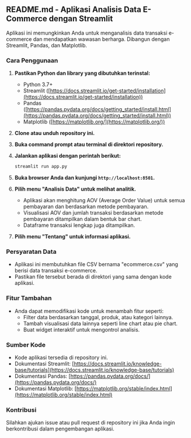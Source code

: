 ## README.md - Aplikasi Analisis Data E-Commerce dengan Streamlit

Aplikasi ini memungkinkan Anda untuk menganalisis data transaksi e-commerce dan mendapatkan wawasan berharga. Dibangun dengan Streamlit, Pandas, dan Matplotlib.

### Cara Penggunaan

1. **Pastikan Python dan library yang dibutuhkan terinstal:**

   - Python 3.7+
   - Streamlit ([https://docs.streamlit.io/get-started/installation](https://docs.streamlit.io/get-started/installation))
   - Pandas ([https://pandas.pydata.org/docs/getting_started/install.html](https://pandas.pydata.org/docs/getting_started/install.html))
   - Matplotlib ([https://matplotlib.org/](https://matplotlib.org/))

2. **Clone atau unduh repository ini.**

3. **Buka command prompt atau terminal di direktori repository.**

4. **Jalankan aplikasi dengan perintah berikut:**

   ```bash
   streamlit run app.py
   ```

5. **Buka browser Anda dan kunjungi `http://localhost:8501`.**

6. **Pilih menu "Analisis Data" untuk melihat analitik.**

   - Aplikasi akan menghitung AOV (Average Order Value) untuk semua pembayaran dan berdasarkan metode pembayaran.
   - Visualisasi AOV dan jumlah transaksi berdasarkan metode pembayaran ditampilkan dalam bentuk bar chart.
   - Dataframe transaksi lengkap juga ditampilkan.

7. **Pilih menu "Tentang" untuk informasi aplikasi.**

### Persyaratan Data

- Aplikasi ini membutuhkan file CSV bernama "ecommerce.csv" yang berisi data transaksi e-commerce.
- Pastikan file tersebut berada di direktori yang sama dengan kode aplikasi.

### Fitur Tambahan

- Anda dapat memodifikasi kode untuk menambah fitur seperti:
  - Filter data berdasarkan tanggal, produk, atau kategori lainnya.
  - Tambah visualisasi data lainnya seperti line chart atau pie chart.
  - Buat widget interaktif untuk mengontrol analisis.

### Sumber Kode

- Kode aplikasi tersedia di repository ini.
- Dokumentasi Streamlit: [https://docs.streamlit.io/knowledge-base/tutorials](https://docs.streamlit.io/knowledge-base/tutorials)
- Dokumentasi Pandas: [https://pandas.pydata.org/docs/](https://pandas.pydata.org/docs/)
- Dokumentasi Matplotlib: [https://matplotlib.org/stable/index.html](https://matplotlib.org/stable/index.html)

### Kontribusi

Silahkan ajukan issue atau pull request di repository ini jika Anda ingin berkontribusi dalam pengembangan aplikasi.
